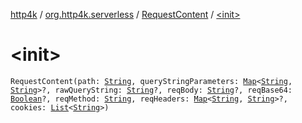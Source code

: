 [http4k](../../index.md) / [org.http4k.serverless](../index.md) / [RequestContent](index.md) / [&lt;init&gt;](./-init-.md)

# &lt;init&gt;

`RequestContent(path: `[`String`](https://kotlinlang.org/api/latest/jvm/stdlib/kotlin/-string/index.html)`, queryStringParameters: `[`Map`](https://kotlinlang.org/api/latest/jvm/stdlib/kotlin.collections/-map/index.html)`<`[`String`](https://kotlinlang.org/api/latest/jvm/stdlib/kotlin/-string/index.html)`, `[`String`](https://kotlinlang.org/api/latest/jvm/stdlib/kotlin/-string/index.html)`>?, rawQueryString: `[`String`](https://kotlinlang.org/api/latest/jvm/stdlib/kotlin/-string/index.html)`?, reqBody: `[`String`](https://kotlinlang.org/api/latest/jvm/stdlib/kotlin/-string/index.html)`?, reqBase64: `[`Boolean`](https://kotlinlang.org/api/latest/jvm/stdlib/kotlin/-boolean/index.html)`?, reqMethod: `[`String`](https://kotlinlang.org/api/latest/jvm/stdlib/kotlin/-string/index.html)`, reqHeaders: `[`Map`](https://kotlinlang.org/api/latest/jvm/stdlib/kotlin.collections/-map/index.html)`<`[`String`](https://kotlinlang.org/api/latest/jvm/stdlib/kotlin/-string/index.html)`, `[`String`](https://kotlinlang.org/api/latest/jvm/stdlib/kotlin/-string/index.html)`>?, cookies: `[`List`](https://kotlinlang.org/api/latest/jvm/stdlib/kotlin.collections/-list/index.html)`<`[`String`](https://kotlinlang.org/api/latest/jvm/stdlib/kotlin/-string/index.html)`>)`